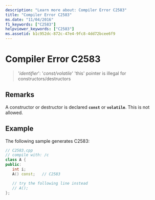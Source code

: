 ```yaml
---
description: "Learn more about: Compiler Error C2583"
title: "Compiler Error C2583"
ms.date: "11/04/2016"
f1_keywords: ["C2583"]
helpviewer_keywords: ["C2583"]
ms.assetid: b1c952dc-872c-47e4-9fc8-4dd72bcee6f9
---
```

# Compiler Error C2583

> '*identifier*': '*const/volatile*' 'this' pointer is illegal for constructors/destructors

## Remarks

A constructor or destructor is declared **`const`** or **`volatile`**. This is not allowed.

## Example

The following sample generates C2583:

```cpp
// C2583.cpp
// compile with: /c
class A {
public:
   int i;
   A() const;   // C2583

   // try the following line instead
   // A();
};
```
